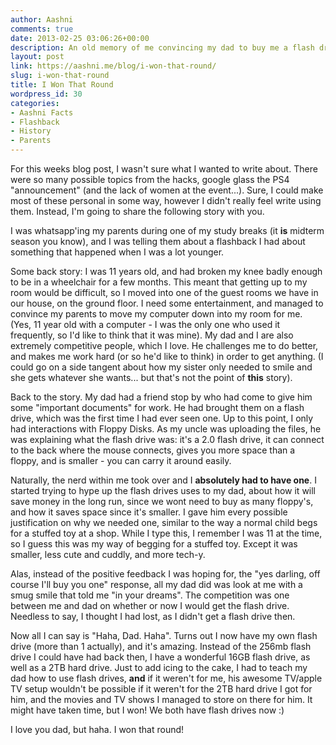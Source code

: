 ```yaml
---
author: Aashni
comments: true
date: 2013-02-25 03:06:26+00:00
description: An old memory of me convincing my dad to buy me a flash drive when I was 11.
layout: post
link: https://aashni.me/blog/i-won-that-round/
slug: i-won-that-round
title: I Won That Round
wordpress_id: 30
categories:
- Aashni Facts
- Flashback
- History
- Parents
---
```


For this weeks blog post, I wasn't sure what I wanted to write about. There were so many possible topics from the hacks, google glass the PS4 "announcement" (and the lack of women at the event...). Sure, I could make most of these personal in some way, however I didn't really feel write using them. Instead, I'm going to share the following story with you.

I was whatsapp'ing my parents during one of my study breaks (it **is** midterm season you know), and I was telling them about a flashback I had about something that happened when I was a lot younger.

Some back story: I was 11 years old, and had broken my knee badly enough to be in a wheelchair for a few months. This meant that getting up to my room would be difficult, so I moved into one of the guest rooms we have in our house, on the ground floor. I need some entertainment, and managed to convince my parents to move my computer down into my room for me. (Yes, 11 year old with a computer - I was the only one who used it frequently, so I'd like to think that it was mine). My dad and I are also extremely competitive people, which I love. He challenges me to do better, and makes me work hard (or so he'd like to think) in order to get anything. (I could go on a side tangent about how my sister only needed to smile and she gets whatever she wants... but that's not the point of **this** story). 

Back to the story. My dad had a friend stop by who had come to give him some "important documents" for work. He had brought them on a flash drive, which was the first time I had ever seen one. Up to this point, I only had interactions with Floppy Disks. As my uncle was uploading the files, he was explaining what the flash drive was: it's a 2.0 flash drive, it can connect to the back where the mouse connects, gives you more space than a floppy, and is smaller - you can carry it around easily.

Naturally, the nerd within me took over and I **absolutely had to have one**. I started trying to hype up the flash drives uses to my dad, about how it will save money in the long run, since we wont need to buy as many floppy's, and how it saves space since it's smaller. I gave him every possible justification on why we needed one, similar to the way a normal child begs for a stuffed toy at a shop. While I type this, I remember I was 11 at the time, so I guess this was my way of begging for a stuffed toy. Except it was smaller, less cute and cuddly, and more tech-y.

Alas, instead of the positive feedback I was hoping for, the "yes darling, off course I'll buy you one" response, all my dad did was look at me with a smug smile that told me "in your dreams". The competition was one between me and dad on whether or now I would get the flash drive. Needless to say, I thought I had lost, as I didn't get a flash drive then.

Now all I can say is "Haha, Dad. Haha". Turns out I now have my own flash drive (more than 1 actually), and it's amazing. Instead of the 256mb flash drive I could have had back then, I have a wonderful 16GB flash drive, as well as a 2TB hard drive. Just to add icing to the cake, I had to teach my dad how to use flash drives, **and** if it weren't for me, his awesome TV/apple TV setup wouldn't be possible if it weren't for the 2TB hard drive I got for him, and the movies and TV shows I managed to store on there for him. It might have taken time, but I won! We both have flash drives now :)

I love you dad, but haha. I won that round!
